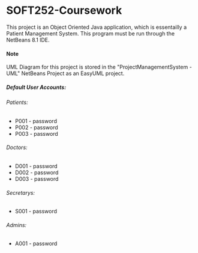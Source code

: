 # SOFT252-Coursework
This project is an Object Oriented Java application, which is essentailly a Patient Management System. This program must be run through the NetBeans 8.1 IDE.

#### Note
UML Diagram for this project is stored in the "ProjectManagementSystem - UML" NetBeans Project as an EasyUML project.

##### Default User Accounts:
###### Patients:
- P001 - password
- P002 - password
- P003 - password

###### Doctors:
- D001 - password
- D002 - password
- D003 - password

###### Secretarys:
- S001 - password

###### Admins:
- A001 - password
